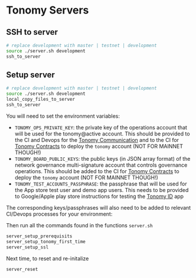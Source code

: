 # Tonomy Servers

## SSH to server

```bash
# replace development with master | testnet | development
source ./server.sh development
ssh_to_server
```

## Setup server

```bash
# replace development with master | testnet | development
source ./server.sh development
local_copy_files_to_server
ssh_to_server
```

You will need to set the environment variables:

- `TONOMY_OPS_PRIVATE_KEY`: the private key of the operations account that will be used for the tonomy@active account. This should be provided to the CI and Devops for the [Tonomy Communication](https://github.com/Tonomy-Foundation/Tonomy-Communication) and to the CI for [Tonomy Contracts](https://github.com/Tonomy-Foundation/Tonomy-Contracts) to deploy the `tonomy` account (NOT FOR MAINNET THOUGH!)
- `TONOMY_BOARD_PUBLIC_KEYS`: the public keys (in JSON array format) of the network governance multi-signature account that controls governance operations. This should be added to the CI for [Tonomy Contracts](https://github.com/Tonomy-Foundation/Tonomy-Contracts) to deploy the `tonomy` account (NOT FOR MAINNET THOUGH!)
- `TONOMY_TEST_ACCOUNTS_PASSPHRASE`: the passphrase that will be used for the App store test user and demo app users. This needs to be provided to Google/Apple play store instructions for testing the [Tonomy ID](https://github.com/Tonomy-Foundation/Tonomy-ID) app

The corresponding keys/passphrases will also need to be added to relevant CI/Devops processes for your environment:

Then run all the commands found in the functions `server.sh`

```bash
server_setup_prerequisits
server_setup_tonomy_first_time
server_setup_ssl
```

Next time, to reset and re-initalize

```bash
server_reset
```
